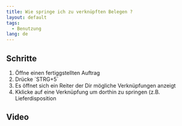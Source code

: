 ```yaml
---
title: Wie springe ich zu verknüpften Belegen ?
layout: default
tags:
  - Benutzung
lang: de
---
```


## Schritte

1. Öffne einen fertiggstellten Auftrag
2. Drücke ´STRG+5´ 
3. Es öffnet sich ein Reiter der Dir mögliche Verknüpfungen anzeigt
4. Kklicke auf eine Verknüpfung um dorthin zu springen (z.B. Lieferdisposition

## Video

![]()
